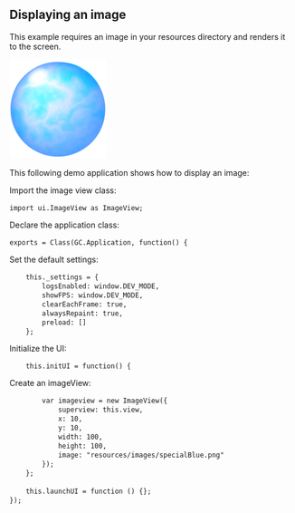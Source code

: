 ## Displaying an image

This example requires an image in your resources directory
and renders it to the screen.

<img src="resources/images/specialBlue.png" alt="a book screenshot" class="screenshot">

This following demo application shows how to display an image:

Import the image view class:
~~~
import ui.ImageView as ImageView;
~~~

Declare the application class:
~~~
exports = Class(GC.Application, function() {
~~~

Set the default settings:
~~~
	this._settings = {
		logsEnabled: window.DEV_MODE,
		showFPS: window.DEV_MODE,
		clearEachFrame: true,
		alwaysRepaint: true,
		preload: []
	};
~~~

Initialize the UI:
~~~
	this.initUI = function() {
~~~
Create an imageView:
~~~
		var imageview = new ImageView({
			superview: this.view,
			x: 10,
			y: 10,
			width: 100,
			height: 100,
			image: "resources/images/specialBlue.png"
		});
	};

	this.launchUI = function () {};
});
~~~